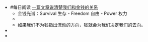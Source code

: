 - #每日阅读 [一篇文章说清楚我们和金钱的关系](https://youzhiyouxing.cn/n/materials/875)
	- 金钱光谱：Survival 生存 - Freedom 自由 - Power 权力
	-
	- 如果我们不为钱指出流动的方向，钱就会为我们决定我们的去向。
-
-